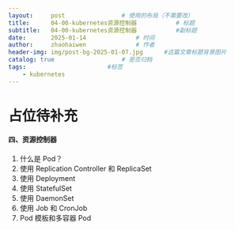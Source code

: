 ```yaml
---
layout:     post   				# 使用的布局（不需要改）
title:      04-00-kubernetes资源控制器 			# 标题 
subtitle:   04-00-kubernetes资源控制器 			#副标题
date:       2025-01-14 				# 时间
author:     zhaohaiwen 				# 作者
header-img: img/post-bg-2025-01-07.jpg		#这篇文章标题背景图片
catalog: true 					# 是否归档
tags:						#标签
    - kubernetes
---
```

# 占位待补充

#### 四、资源控制器

1. 什么是 Pod？
2. 使用 Replication Controller 和 ReplicaSet
3. 使用 Deployment
4. 使用 StatefulSet
5. 使用 DaemonSet
6. 使用 Job 和 CronJob
7. Pod 模板和多容器 Pod
